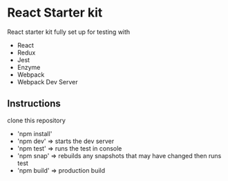 # React Starter kit
React starter kit fully set up for testing with
- React
- Redux
- Jest
- Enzyme
- Webpack
- Webpack Dev Server

## Instructions
clone this repository

- 'npm install'
- 'npm dev' => starts the dev server
- 'npm test'  => runs the test in console
- 'npm snap'  => rebuilds any snapshots that may have changed then runs test
- 'npm build'  => production build